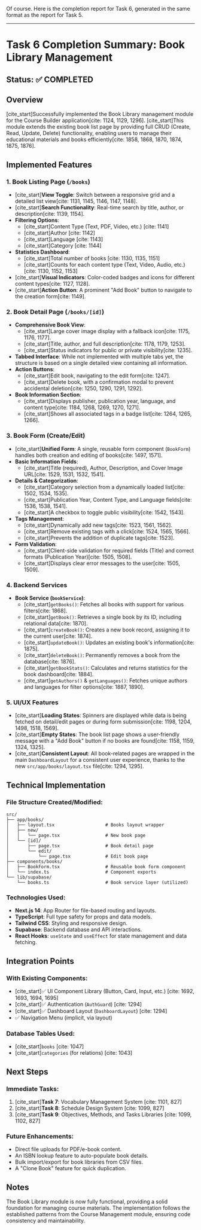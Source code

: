 Of course. Here is the completion report for Task 6, generated in the same format as the report for Task 5.

***

# Task 6 Completion Summary: Book Library Management

## Status: ✅ COMPLETED

## Overview
[cite_start]Successfully implemented the Book Library management module for the Course Builder application[cite: 1124, 1129, 1296]. [cite_start]This module extends the existing book list page by providing full CRUD (Create, Read, Update, Delete) functionality, enabling users to manage their educational materials and books efficiently[cite: 1858, 1868, 1870, 1874, 1875, 1876].

## Implemented Features

### 1. **Book Listing Page** (`/books`)
* [cite_start]**View Toggle**: Switch between a responsive grid and a detailed list view[cite: 1131, 1145, 1146, 1147, 1148].
* [cite_start]**Search Functionality**: Real-time search by title, author, or description[cite: 1139, 1154].
* **Filtering Options**:
    * [cite_start]Content Type (Text, PDF, Video, etc.) [cite: 1141]
    * [cite_start]Author [cite: 1142]
    * [cite_start]Language [cite: 1143]
    * [cite_start]Category [cite: 1144]
* **Statistics Dashboard**:
    * [cite_start]Total number of books [cite: 1130, 1135, 1151]
    * [cite_start]Counts for each content type (Text, Video, Audio, etc.) [cite: 1130, 1152, 1153]
* [cite_start]**Visual Indicators**: Color-coded badges and icons for different content types[cite: 1127, 1128].
* [cite_start]**Action Button**: A prominent "Add Book" button to navigate to the creation form[cite: 1149].

### 2. **Book Detail Page** (`/books/[id]`)
* **Comprehensive Book View**:
    * [cite_start]Large cover image display with a fallback icon[cite: 1175, 1176, 1177].
    * [cite_start]Title, author, and full description[cite: 1178, 1179, 1253].
    * [cite_start]Status indicators for public or private visibility[cite: 1235].
* **Tabbed Interface**: While not implemented with multiple tabs yet, the structure is based on a single detailed view containing all information.
* **Action Buttons**:
    * [cite_start]Edit book, navigating to the edit form[cite: 1247].
    * [cite_start]Delete book, with a confirmation modal to prevent accidental deletion[cite: 1250, 1290, 1291, 1292].
* **Book Information Section**:
    * [cite_start]Displays publisher, publication year, language, and content type[cite: 1184, 1268, 1269, 1270, 1271].
    * [cite_start]Shows all associated tags in a badge list[cite: 1264, 1265, 1266].

### 3. **Book Form** (Create/Edit)
* [cite_start]**Unified Form**: A single, reusable form component (`BookForm`) handles both creation and editing of books[cite: 1497, 1571].
* **Basic Information Fields**:
    * [cite_start]Title (required), Author, Description, and Cover Image URL[cite: 1529, 1531, 1532, 1541].
* **Details & Categorization**:
    * [cite_start]Category selection from a dynamically loaded list[cite: 1502, 1534, 1535].
    * [cite_start]Publication Year, Content Type, and Language fields[cite: 1536, 1538, 1541].
    * [cite_start]A checkbox to toggle public visibility[cite: 1542, 1543].
* **Tags Management**:
    * [cite_start]Dynamically add new tags[cite: 1523, 1561, 1562].
    * [cite_start]Remove existing tags with a click[cite: 1524, 1565, 1566].
    * [cite_start]Prevents the addition of duplicate tags[cite: 1523].
* **Form Validation**:
    * [cite_start]Client-side validation for required fields (Title) and correct formats (Publication Year)[cite: 1505, 1508].
    * [cite_start]Displays clear error messages to the user[cite: 1505, 1509].

### 4. **Backend Services**
* **Book Service (`bookService`)**:
    * [cite_start]`getBooks()`: Fetches all books with support for various filters[cite: 1868].
    * [cite_start]`getBook()`: Retrieves a single book by its ID, including relational data[cite: 1870].
    * [cite_start]`createBook()`: Creates a new book record, assigning it to the current user[cite: 1874].
    * [cite_start]`updateBook()`: Updates an existing book's information[cite: 1875].
    * [cite_start]`deleteBook()`: Permanently removes a book from the database[cite: 1876].
    * [cite_start]`getBookStats()`: Calculates and returns statistics for the book dashboard[cite: 1884].
    * [cite_start]`getAuthors()` & `getLanguages()`: Fetches unique authors and languages for filter options[cite: 1887, 1890].

### 5. **UI/UX Features**
* [cite_start]**Loading States**: Spinners are displayed while data is being fetched on detail/edit pages or during form submission[cite: 1198, 1204, 1498, 1518, 1569].
* [cite_start]**Empty States**: The book list page shows a user-friendly message with a "Add Book" button if no books are found[cite: 1158, 1159, 1324, 1325].
* [cite_start]**Consistent Layout**: All book-related pages are wrapped in the main `DashboardLayout` for a consistent user experience, thanks to the new `src/app/books/layout.tsx` file[cite: 1294, 1295].

## Technical Implementation

### File Structure Created/Modified:
```
src/
├── app/books/
│   ├── layout.tsx                   # Books layout wrapper
│   ├── new/
│   │   └── page.tsx                 # New book page
│   └── [id]/
│       ├── page.tsx                 # Book detail page
│       └── edit/
│           └── page.tsx             # Edit book page
├── components/books/
│   ├── BookForm.tsx                 # Reusable book form component
│   └── index.ts                     # Component exports
└── lib/supabase/
    └── books.ts                     # Book service layer (utilized)
```

### Technologies Used:
* **Next.js 14**: App Router for file-based routing and layouts.
* **TypeScript**: Full type safety for props and data models.
* **Tailwind CSS**: Styling and responsive design.
* **Supabase**: Backend database and API interactions.
* **React Hooks**: `useState` and `useEffect` for state management and data fetching.

## Integration Points

### With Existing Components:
* [cite_start]✅ UI Component Library (Button, Card, Input, etc.) [cite: 1692, 1693, 1694, 1695]
* [cite_start]✅ Authentication (`AuthGuard`) [cite: 1294]
* [cite_start]✅ Dashboard Layout (`DashboardLayout`) [cite: 1294]
* ✅ Navigation Menu (implicit, via layout)

### Database Tables Used:
* [cite_start]`books` [cite: 1047]
* [cite_start]`categories` (for relations) [cite: 1043]

## Next Steps

### Immediate Tasks:
1.  [cite_start]**Task 7**: Vocabulary Management System [cite: 1101, 827]
2.  [cite_start]**Task 8**: Schedule Design System [cite: 1099, 827]
3.  [cite_start]**Task 9**: Objectives, Methods, and Tasks Libraries [cite: 1099, 1102, 827]

### Future Enhancements:
* Direct file uploads for PDF/e-book content.
* An ISBN lookup feature to auto-populate book details.
* Bulk import/export for book libraries from CSV files.
* A "Clone Book" feature for quick duplication.

## Notes
The Book Library module is now fully functional, providing a solid foundation for managing course materials. The implementation follows the established patterns from the Course Management module, ensuring code consistency and maintainability.